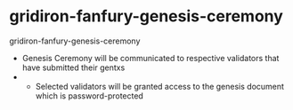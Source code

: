 # gridiron-fanfury-genesis-ceremony
gridiron-fanfury-genesis-ceremony

* Genesis Ceremony will be communicated to respective validators that have submitted their gentxs
* * Selected validators will be granted access to the genesis document which is password-protected
